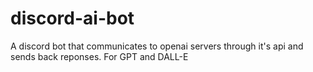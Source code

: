 # discord-ai-bot
A discord bot that communicates to openai servers through it's api and sends back reponses. For GPT and DALL-E
